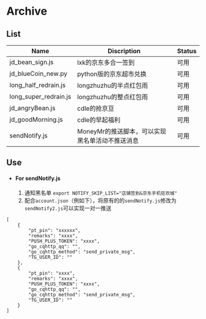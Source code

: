 # Archive

## List
|Name|Discription|Status|
|---|---|---|
|jd_bean_sign.js|lxk的京东多合一签到|可用|
|jd_blueCoin_new.py|python版的京东超市兑换|可用|
|long_half_redrain.js|longzhuzhu的半点红包雨|可用|
|long_super_redrain.js|longzhuzhu的整点红包雨|可用|
|jd_angryBean.js|cdle的抢京豆|可用|
|jd_goodMorning.js|cdle的早起福利|可用|
|sendNotify.js|MoneyMr的推送脚本，可以实现黑名单活动不推送消息|可用|

## Use

* #### For sendNotify.js
  1. 通知黑名单 `export NOTIFY_SKIP_LIST="店铺签到&京东手机狂欢城"`
  2. 配合`account.json`（例如下），将原有的的`sendNotify.js`修改为`sendNotify2.js`可以实现一对一推送
```
[
    {
        "pt_pin": "xxxxxx",
        "remarks": "xxxx",
        "PUSH_PLUS_TOKEN": "xxxx",
        "go_cqhttp_qq": "",
        "go_cqhttp_method": "send_private_msg",
        "TG_USER_ID": ""
    },
    {
        "pt_pin": "xxxx",
        "remarks": "xxxx",
        "PUSH_PLUS_TOKEN": "xxxx",
        "go_cqhttp_qq": "",
        "go_cqhttp_method": "send_private_msg",
        "TG_USER_ID": ""
    }
]
```
